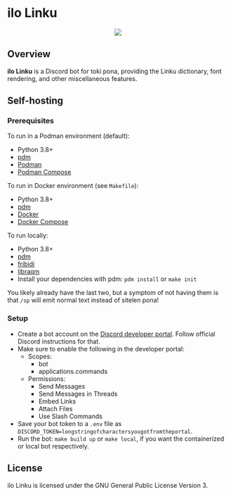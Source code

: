 # ilo Linku

<div align="center">
<a  href="https://discord.gg/A3ZPqnHHsy"><img src="https://img.shields.io/badge/-Discord-%237289da?style=for-the-badge&logo=appveyor"></a>
</div>

## Overview

**ilo Linku** is a Discord bot for toki pona, providing the Linku dictionary, font rendering, and other miscellaneous features.

## Self-hosting

### Prerequisites

To run in a Podman environment (default):

- Python 3.8+
- [pdm](https://github.com/pdm-project/pdm)
- [Podman](https://podman.io/)
- [Podman Compose](https://github.com/containers/podman-compose)

To run in Docker environment (see `Makefile`):

- Python 3.8+
- [pdm](https://github.com/pdm-project/pdm)
- [Docker](https://www.docker.com/)
- [Docker Compose](https://docs.docker.com/compose/)

To run locally:

- Python 3.8+
- [pdm](https://github.com/pdm-project/pdm)
- [fribidi](https://github.com/fribidi/fribidi)
- [libraqm](https://github.com/HOST-Oman/libraqm)
- Install your dependencies with pdm: `pdm install` or `make init`

You likely already have the last two, but a symptom of not having them is that `/sp` will emit normal text instead of sitelen pona!

### Setup

- Create a bot account on the [Discord developer portal](https://discord.com/developers/applications). Follow official Discord instructions for that.
- Make sure to enable the following in the developer portal:
  - Scopes:
    - bot
    - applications.commands
  - Permissions:
    - Send Messages
    - Send Messages in Threads
    - Embed Links
    - Attach Files
    - Use Slash Commands
- Save your bot token to a `.env` file as `DISCORD_TOKEN=longstringofcharactersyougotfromtheportal`.
- Run the bot: `make build up` or `make local`, if you want the containerized or local bot respectively.

## License

ilo Linku is licensed under the GNU General Public License Version 3.
